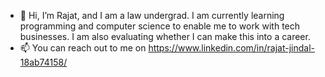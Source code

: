 - 👋 Hi, I’m Rajat, and I am a law undergrad. I am currently learning programming and computer science to enable me to work with tech businesses. I am also evaluating whether I can make this into a career.
- 📫 You can reach out to me on https://www.linkedin.com/in/rajat-jindal-18ab74158/ 

<!---
mavRajat/mavRajat is a ✨ special ✨ repository because its `README.md` (this file) appears on your GitHub profile.
You can click the Preview link to take a look at your changes.
--->
